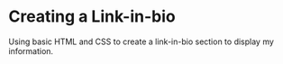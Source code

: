 # Creating a Link-in-bio

Using basic HTML and CSS to create a link-in-bio section to display my information.
